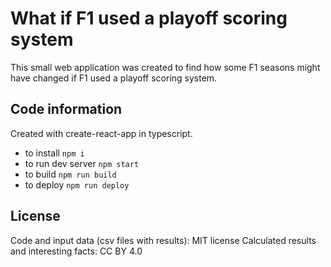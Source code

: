 # What if F1 used a playoff scoring system
This small web application was created to find how some F1 seasons might have changed
if F1 used a playoff scoring system.

## Code information
Created with create-react-app in typescript.
- to install `npm i`
- to run dev server `npm start`
- to build `npm run build`
- to deploy `npm run deploy`

## License
Code and input data (csv files with results): MIT license
Calculated results and interesting facts: CC BY 4.0
